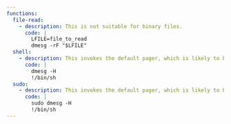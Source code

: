 ```yaml
---
functions:
  file-read:
    - description: This is not suitable for binary files.
      code: |
        LFILE=file_to_read
        dmesg -rF "$LFILE"
  shell:
    - description: This invokes the default pager, which is likely to be [`less`](../less/index.html), other functions may apply.
      code: |
        dmesg -H
        !/bin/sh
  sudo:
    - description: This invokes the default pager, which is likely to be [`less`](../less/index.html), other functions may apply.
      code: |
        sudo dmesg -H
        !/bin/sh
---
```

